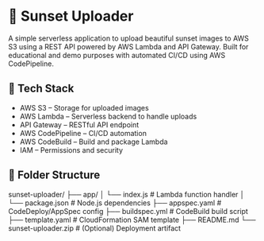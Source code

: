# 🌇 Sunset Uploader

A simple serverless application to upload beautiful sunset images to AWS S3 using a REST API powered by AWS Lambda and API Gateway. Built for educational and demo purposes with automated CI/CD using AWS CodePipeline.

## 🧰 Tech Stack

- AWS S3 – Storage for uploaded images
- AWS Lambda – Serverless backend to handle uploads
- API Gateway – RESTful API endpoint
- AWS CodePipeline – CI/CD automation
- AWS CodeBuild – Build and package Lambda
- IAM – Permissions and security


## 📁 Folder Structure

sunset-uploader/
├── app/
│   └── index.js              # Lambda function handler
│   └── package.json          # Node.js dependencies
├── appspec.yaml              # CodeDeploy/AppSpec config
├── buildspec.yml             # CodeBuild build script
├── template.yaml             # CloudFormation SAM template
├── README.md
└── sunset-uploader.zip       # (Optional) Deployment artifact
